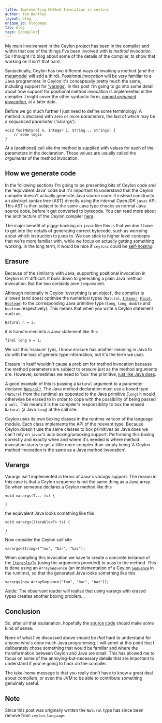 ```yaml
---
title: Implementing Method Invocation in ceylonc
author: Tom Bentley
layout: blog
unique_id: blogpage
tab: blog
tags: [compiler]
---
```


My main involvement in the Ceylon project has been in the compiler and within
that one of the things I've been involved with is *method invocation*. So 
I thought I'd blog about some of the details of the compiler, to show that 
working on it isn't that hard.

Syntactically, Ceylon has two different ways of invoking a method (and the 
[metamodel](/documentation/1.0/tour/functions/) will add a third). 
*Positional invocation*
will be very familiar to a Java programmer. In Ceylon it's conceptually 
pretty much the same, including support for ['varargs'](/documentation/1.0/tour/named-arguments/#sequenced_parameters). 
In this post I'm going to go into some detail about how support 
for positional method invocation is implemented in the compiler. I might cover 
the other syntactic form, [*named argument invocation*](/documentation/1.0/tour/named-arguments/), 
at a later date.

Before we go much further I just need to define some terminology. A method is
declared with zero or more *parameters*, the last of which may be a 
*sequenced parameter* ('varargs'):

    void foo(Natural n, Integer i, String... strings) {
        // some logic
    }
    
At a (positional) call site the method is supplied with values
for each of the parameters in the declaration. These values are usually called 
the *arguments* of the method invocation.

## How we generate code

In the following sections I'm going to be presenting bits of Ceylon code and 
the 'equivalent Java' code but it's 
important to understand that the Ceylon compiler doesn't 
actually generate Java source code. It instead constructs an abstract syntax 
tree (AST) directly 
using the internal OpenJDK `javac` API. This AST is then subject to the same 
Java type checks as normal Java source code, before it get converted to 
bytecode. You can read more about the architecture of the Ceylon compiler 
[here](/code/architecture/).

The major benefit of piggy-backing on `javac` like this is that
we don't have to get into the details of generating correct bytecode, such as 
worrying about which instruction to jump to. We can 
stick to higher level concepts that we're more familiar with, while we focus 
on actually getting something working. In the long term, it would be nice 
if `ceylonc` could be [self-hosting](http://en.wikipedia.org/wiki/Bootstrapping_%28compilers%29).

## Erasure

Because of the similarity with Java, supporting positional invocation in Ceylon 
isn't difficult: It boils down to generating a plain Java method 
invocation. But the two certainly aren't equivalent.

Although notionally in Ceylon 'everything is an object', the compiler is 
allowed (and does) optimise the numerical types 
(`Natural`, 
[`Integer`](/documentation/1.0/api/ceylon/language/class_Integer.html), 
[`Float`](/documentation/1.0/api/ceylon/language/class_Float.html), 
[`Boolean`](/documentation/1.0/api/ceylon/language/class_Boolean.html)) to the
corresponding Java primitive type 
(`long`, `long`, `double` and `boolean` respectively). This means that when you 
write a Ceylon statement such as

    Natural n = 1;
    
it is transformed into a Java statement like this

<!-- lang: java -->
    final long n = 1;

We call this 'erasure' (yes, I know erasure has another meaning in
Java to do with the loss of generic type information, but it's the term 
we use).

Erasure in itself wouldn't
cause a problem for method invocation because the method parameters are 
subject to erasure just as the method arguments are. However, sometimes we 
need to 'box' the primitive, [just like Java does](http://docs.oracle.com/javase/1.5.0/docs/guide/language/autoboxing.html). 

A good example of this is 
passing a `Natural` argument to a parameter declared 
[`Natural?`](/documentation/1.0/tour/basics/#dealing_with_objects_that_arent_there). 
The Java method declaration must use a boxed type (`Natural` from the runtime) 
as opposted to the Java primitive (`long`) it would otherwise be erased to 
in order to cope with the possibility of being passed a `null`. 
This means it is the compiler's responsibility to box the 
erased `Natural` (a Java `long`) at the call site.

Ceylon uses its own boxing classes in the runtime version of the 
language module.
Each class implements the API of the relevant type. Because Ceylon doesn't use 
the same classes to box primitives as Java does we can't rely on 
`javac`'s auto boxing/unboxing support. Performing this boxing correctly and
exactly when and where it's needed is where method invocation starts to 
get a little more complex than simply being 'A Ceylon method invocation is the 
same as a Java method invocation'.

## Varargs 

Varargs isn't implemented in terms of Java's varargs support. 
The reason in this case is that a Ceylon 
sequence is not the same thing as a Java array. So when someone declares a 
Ceylon method like this

    void varargs(T... ts) {
    
    }

the equivalent Java looks something like this

<!-- lang: java -->
    void varargs(Iterable<T> ts) {
    
    }

Now consider the Ceylon call site

    varargs<String>("foo", "bar", "baz");

When compiling this invocation we have to create a concrete instance of the 
[`Iterable<T>`](/documentation/1.0/api/ceylon/language/interface_Iterable.html) (using the arguments provided) to pass 
to the method.
This is done using an `ArraySequence` (an implementation of a Ceylon 
[`Sequence`](/documentation/1.0/api/ceylon/language/interface_Sequence.html) 
in the runtime), so that the generated Java looks something like this

<!-- lang: java -->
    varargs(new ArraySequence("foo", "bar", "baz"));

Aside: The observant reader will realise that using varargs with erased types creates
another boxing problem...

## Conclusion

So, after all that explanation, hopefully the [source code](https://github.com/ceylon/ceylon-compiler/blob/c8ca6087e94a98654d7361c3f399a099c2cc7a97/src/com/redhat/ceylon/compiler/codegen/ExpressionTransformer.java#LC758) 
should make some kind of sense.

None of what I've discussed above should be *that* hard to understand for 
anyone who's done much Java programming. I will admit at this point that I 
deliberately chose something that would be familiar and where the 
transformation between Ceylon and Java are small. This has allowed me to focus 
on some of the annoying-but-necessary details that are important to 
understand if you're going to hack on the compiler. 

The take-home message is 
that you really don't have to know a great deal about compilers, or even the 
JVM to be able to contribute something genuinely useful.

## Note

Since this post was originally written the `Natural` type has since been 
remove from `ceylon.language`.

